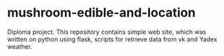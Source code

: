 # mushroom-edible-and-location
Diploma project. This repository contains simple web site, which was written on python using flask, scripts for retrieve data from vk and Yadex weather.
